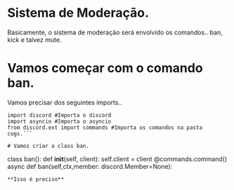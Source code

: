  # Sistema de Moderação.
 
 Basicamente, o sistema de moderação será envolvido os comandos.. ban, kick e talvez mute.

# Vamos começar com o comando ban.

 Vamos precisar dos seguintes imports..

```
import discord #Importa o discord
import asyncio #Importa o asyncio
from discord.ext import commands #Importa os comandos na pasta cogs.```

# Vamos criar a class ban.

```
class ban():
    def __init__(self, client):
        self.client = client
    @commands.command()
    async def ban(self,ctx,member: discord.Member=None):
```
**Isso é preciso**
